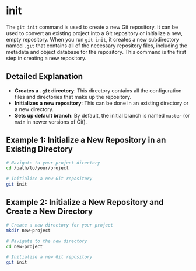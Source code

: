 # init

The `git init` command is used to create a new Git repository. It can be used to convert an existing project into a Git repository or initialize a new, empty repository. When you run `git init`, it creates a new subdirectory named `.git` that contains all of the necessary repository files, including the metadata and object database for the repository. This command is the first step in creating a new repository.

## Detailed Explanation

- **Creates a `.git` directory**: This directory contains all the configuration files and directories that make up the repository.
- **Initializes a new repository**: This can be done in an existing directory or a new directory.
- **Sets up default branch**: By default, the initial branch is named `master` (or `main` in newer versions of Git).

## Example 1: Initialize a New Repository in an Existing Directory

```sh
# Navigate to your project directory
cd /path/to/your/project

# Initialize a new Git repository
git init
```

## Example 2: Initialize a New Repository and Create a New Directory

```sh
# Create a new directory for your project
mkdir new-project

# Navigate to the new directory
cd new-project

# Initialize a new Git repository
git init
```